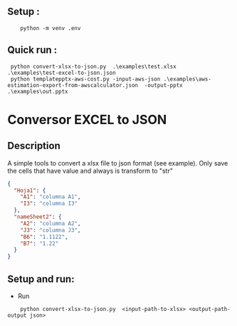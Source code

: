 
## Setup :
```shell 
    python -m venv .env
```

## Quick run :
```shell 
 python convert-xlsx-to-json.py  .\examples\test.xlsx  .\examples\test-excel-to-json.json
 python templatepptx-aws-cost.py -input-aws-json .\examples\aws-estimation-export-from-awscalculator.json  -output-pptx .\examples\out.pptx
```


# Conversor EXCEL to JSON
## Description
A simple tools to convert a xlsx file to json format (see example). Only save the cells that have value and always is transform to "str"

```json
{
  "Hoja1": {
    "A1": "columna A1",
    "I3": "columna I3"
  },
  "nameSheet2": {
    "A2": "columna A2",
    "J3": "columna J3",
    "B6": "1.1122",
    "B7": "1.22"
  }
}
```

## Setup and run:
* Run 
```shell 
    python convert-xlsx-to-json.py  <input-path-to-xlsx> <output-path-output json>

```